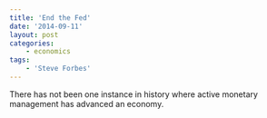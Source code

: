 ```yaml
---
title: 'End the Fed'
date: '2014-09-11'
layout: post
categories:
    - economics
tags:
    - 'Steve Forbes'
---
```


There has not been one instance in history where active monetary management has advanced an economy.